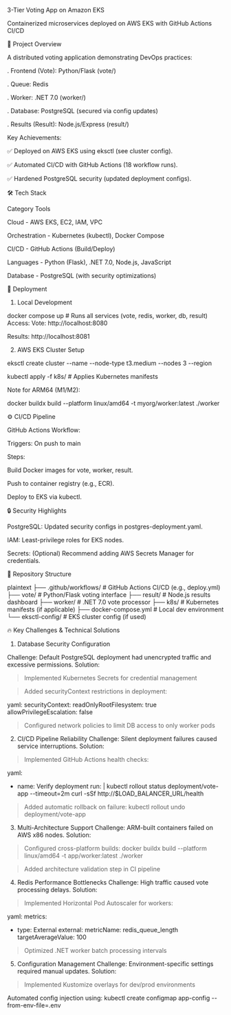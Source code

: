 3-Tier Voting App on Amazon EKS

Containerized microservices deployed on AWS EKS with GitHub Actions CI/CD

📌 Project Overview

A distributed voting application demonstrating DevOps practices:

. Frontend (Vote): Python/Flask (vote/)

. Queue: Redis

. Worker: .NET 7.0 (worker/)

. Database: PostgreSQL (secured via config updates)

. Results (Result): Node.js/Express (result/)

Key Achievements:

✅ Deployed on AWS EKS using eksctl (see cluster config).

✅ Automated CI/CD with GitHub Actions (18 workflow runs).

✅ Hardened PostgreSQL security (updated deployment configs).

🛠️ Tech Stack

Category	Tools

Cloud	         -  AWS EKS, EC2, IAM, VPC

Orchestration  - 	Kubernetes (kubectl), Docker Compose

CI/CD	         -  GitHub Actions (Build/Deploy)

Languages     -	Python (Flask), .NET 7.0, Node.js, JavaScript

Database	     -   PostgreSQL (with security optimizations)

🚀 Deployment

1. Local Development

docker compose up  # Runs all services (vote, redis, worker, db, result)
Access:
Vote: http://localhost:8080

Results: http://localhost:8081

2. AWS EKS Cluster Setup
   
eksctl create cluster --name <cluster> --node-type t3.medium --nodes 3 --region <region>

kubectl apply -f k8s/  # Applies Kubernetes manifests

Note for ARM64 (M1/M2):

docker buildx build --platform linux/amd64 -t myorg/worker:latest ./worker

⚙️ CI/CD Pipeline

GitHub Actions Workflow:

Triggers: On push to main

Steps:

Build Docker images for vote, worker, result.

Push to container registry (e.g., ECR).

Deploy to EKS via kubectl.


🔒 Security Highlights

PostgreSQL: Updated security configs in postgres-deployment.yaml.

IAM: Least-privilege roles for EKS nodes.

Secrets: (Optional) Recommend adding AWS Secrets Manager for credentials.

📂 Repository Structure

plaintext
├── .github/workflows/  # GitHub Actions CI/CD (e.g., deploy.yml)
├── vote/               # Python/Flask voting interface
├── result/             # Node.js results dashboard
├── worker/             # .NET 7.0 vote processor
├── k8s/                # Kubernetes manifests (if applicable)
├── docker-compose.yml  # Local dev environment
└── eksctl-config/      # EKS cluster config (if used)


🔥 Key Challenges & Technical Solutions
 
1. Database Security Configuration
   
Challenge: Default PostgreSQL deployment had unencrypted traffic and excessive permissions.
Solution:

> Implemented Kubernetes Secrets for credential management

> Added securityContext restrictions in deployment:

yaml:
securityContext:
  readOnlyRootFilesystem: true
  allowPrivilegeEscalation: false
> Configured network policies to limit DB access to only worker pods

2. CI/CD Pipeline Reliability
Challenge: Silent deployment failures caused service interruptions.
Solution:
> Implemented GitHub Actions health checks:

yaml:
- name: Verify deployment
  run: |
    kubectl rollout status deployment/vote-app --timeout=2m
    curl -sSf http://$LOAD_BALANCER_URL/health
  
> Added automatic rollback on failure:
kubectl rollout undo deployment/vote-app

3. Multi-Architecture Support
Challenge: ARM-built containers failed on AWS x86 nodes.
Solution:
> Configured cross-platform builds: docker buildx build --platform linux/amd64 -t app/worker:latest ./worker
  
> Added architecture validation step in CI pipeline

4. Redis Performance Bottlenecks
Challenge: High traffic caused vote processing delays.
Solution:
> Implemented Horizontal Pod Autoscaler for workers:

yaml:
metrics:
  - type: External
    external:
      metricName: redis_queue_length
      targetAverageValue: 100
> Optimized .NET worker batch processing intervals

5. Configuration Management
Challenge: Environment-specific settings required manual updates.
Solution:
> Implemented Kustomize overlays for dev/prod environments

Automated config injection using:
kubectl create configmap app-config --from-env-file=.env

